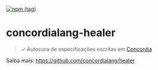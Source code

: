 [![npm (tag)](https://img.shields.io/npm/v/concordialang-healer?color=blue&style=flat-square)](https://www.npmjs.com/package/concordialang-healer)

# concordialang-healer

> ✓ Autocura de especificações escritas em [Concordia](https://github.com/thiagodp/concordialang)

Saiba mais: https://github.com/concordialang/healer
